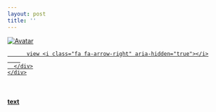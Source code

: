 ```yaml
---
layout: post
title: ''
---
```


<p class="imglist">

<div class="image-container">
  <a href="https://pic.imgdb.cn/item/5ee89b752cb53f50fec0beff.jpg"  data-fancybox="images">
    <img src="https://pic.imgdb.cn/item/5ee89b752cb53f50fec0bf0e.jpg" alt="Avatar" class="image" />
    <div class="overlay">
      <div class="text">
        
          view <i class="fa fa-arrow-right" aria-hidden="true"></i>
        
      </div>
    </div>
  </a>
</div>








<a href="https://pic.imgdb.cn/item/5ee89b752cb53f50fec0bf03.jpg" data-fancybox="images"><img src="" /></a>
<a href="https://pic.imgdb.cn/item/5ee89b752cb53f50fec0bf06.jpg" data-fancybox="images"><img src="" /></a>
<a href="https://pic.imgdb.cn/item/5ee89b752cb53f50fec0bf0b.jpg" data-fancybox="images"><img src="" /></a>
<a href="https://pic.imgdb.cn/item/5ee89b752cb53f50fec0bf0e.jpg" data-fancybox="images"><img src="" /></a>
<a href="https://pic.imgdb.cn/item/5ee89b752cb53f50fec0bf16.jpg" data-fancybox="images"><img src="" /></a>
<a href="https://pic.imgdb.cn/item/5ee89b752cb53f50fec0bf19.jpg" data-fancybox="images"><img src="" /></a>
<a href="https://pic.imgdb.cn/item/5ee89b752cb53f50fec0bf1c.jpg" data-fancybox="images"><img src="" /></a>
<a href="https://pic.imgdb.cn/item/5ee89b752cb53f50fec0bf20.jpg" data-fancybox="images"><img src="" /></a>
<a href="https://pic.imgdb.cn/item/5ee89b752cb53f50fec0bf25.jpg" data-fancybox="images"><img src="" /></a>
<a href="https://pic.imgdb.cn/item/5ee89b752cb53f50fec0bf27.jpg" data-fancybox="images"><img src="" /></a>
<a href="https://pic.imgdb.cn/item/5ee89b752cb53f50fec0bf2a.jpg" data-fancybox="images"><img src="" /></a>
<a href="https://pic.imgdb.cn/item/5ee89b752cb53f50fec0bf2e.jpg" data-fancybox="images"><img src="" /></a>
<a href="https://pic.imgdb.cn/item/5ee89b752cb53f50fec0bf34.jpg" data-fancybox="images"><img src="" /></a>
<a href="https://pic.imgdb.cn/item/5ee89b752cb53f50fec0bf37.jpg" data-fancybox="images"><img src="" /></a>
<a href="https://pic.imgdb.cn/item/5ee89b752cb53f50fec0bf39.jpg" data-fancybox="images"><img src="" /></a>
<a href="https://pic.imgdb.cn/item/5ee89b752cb53f50fec0bf3c.jpg" data-fancybox="images"><img src="" /></a>
<a href="https://pic.imgdb.cn/item/5ee89b752cb53f50fec0bf3e.jpg" data-fancybox="images"><img src="" /></a>
<a href="https://pic.imgdb.cn/item/5ee89b752cb53f50fec0bf44.jpg" data-fancybox="images"><img src="" /></a>
<a href="https://pic.imgdb.cn/item/5ee89b752cb53f50fec0bf49.jpg" data-fancybox="images"><img src="" /></a>
<a href="https://pic.imgdb.cn/item/5ee89b752cb53f50fec0bf4d.jpg" data-fancybox="images"><img src="" /></a>
<a href="https://pic.imgdb.cn/item/5ee89b752cb53f50fec0bf4f.jpg" data-fancybox="images"><img src="" /></a>
<a href="https://pic.imgdb.cn/item/5ee89b752cb53f50fec0bf52.jpg" data-fancybox="images"><img src="" /></a>
<a href="https://pic.imgdb.cn/item/5ee89b752cb53f50fec0bf54.jpg" data-fancybox="images"><img src="" /></a>
<a href="https://pic.imgdb.cn/item/5ee89b752cb53f50fec0bf57.jpg" data-fancybox="images"><img src="" /></a>
<a href="https://pic.imgdb.cn/item/5ee89b752cb53f50fec0bf59.jpg" data-fancybox="images"><img src="" /></a>
<a href="https://pic.imgdb.cn/item/5ee89b752cb53f50fec0bf5e.jpg" data-fancybox="images"><img src="" /></a>
<a href="https://pic.imgdb.cn/item/5ee89b752cb53f50fec0bf60.jpg" data-fancybox="images"><img src="" /></a>
<a href="https://pic.imgdb.cn/item/5ee89b752cb53f50fec0bf65.jpg" data-fancybox="images"><img src="" /></a>
<a href="https://pic.imgdb.cn/item/5ee89b752cb53f50fec0bf68.jpg" data-fancybox="images"><img src="" /></a>
<a href="https://pic.imgdb.cn/item/5ee89ba92cb53f50fec0ef1e.jpg" data-fancybox="images"><img src="" /></a>
<a href="https://pic.imgdb.cn/item/5ee89ba92cb53f50fec0ef20.jpg" data-fancybox="images"><img src="" /></a>
<a href="https://pic.imgdb.cn/item/5ee89ba92cb53f50fec0ef25.jpg" data-fancybox="images"><img src="" /></a>
<a href="https://pic.imgdb.cn/item/5ee89ba92cb53f50fec0ef29.jpg" data-fancybox="images"><img src="" /></a>
<a href="https://pic.imgdb.cn/item/5ee89baa2cb53f50fec0ef2d.jpg" data-fancybox="images"><img src="" /></a>
<a href="https://pic.imgdb.cn/item/5ee89baa2cb53f50fec0ef32.jpg" data-fancybox="images"><img src="" /></a>
<a href="https://pic.imgdb.cn/item/5ee89baa2cb53f50fec0ef3b.jpg" data-fancybox="images"><img src="" /></a>
<a href="https://pic.imgdb.cn/item/5ee89baa2cb53f50fec0ef41.jpg" data-fancybox="images"><img src="" /></a>
<a href="https://pic.imgdb.cn/item/5ee89baa2cb53f50fec0ef45.jpg" data-fancybox="images"><img src="" /></a>
<a href="https://pic.imgdb.cn/item/5ee89baa2cb53f50fec0ef48.jpg" data-fancybox="images"><img src="" /></a>
<a href="https://pic.imgdb.cn/item/5ee89baa2cb53f50fec0ef4c.jpg" data-fancybox="images"><img src="" /></a>
<a href="https://pic.imgdb.cn/item/5ee89baa2cb53f50fec0ef51.jpg" data-fancybox="images"><img src="" /></a>


</p>


#### [text](https://cxcxcx.cx/works/0055a.html)
